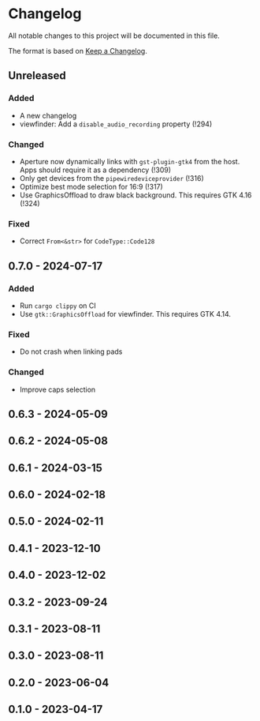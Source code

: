 # Changelog
All notable changes to this project will be documented in this file.

The format is based on [Keep a Changelog](https://keepachangelog.com/en/1.1.0/).

## Unreleased

### Added
- A new changelog
- viewfinder: Add a `disable_audio_recording` property (!294)

### Changed
- Aperture now dynamically links with `gst-plugin-gtk4` from the host. Apps
  should require it as a dependency (!309)
- Only get devices from the `pipewiredeviceprovider` (!316)
- Optimize best mode selection for 16:9 (!317)
- Use GraphicsOffload to draw black background. This requires GTK 4.16 (!324)

### Fixed
- Correct `From<&str>` for `CodeType::Code128`

## 0.7.0 - 2024-07-17

### Added
- Run `cargo clippy` on CI
- Use `gtk::GraphicsOffload` for viewfinder. This requires GTK 4.14.

### Fixed
- Do not crash when linking pads

### Changed
- Improve caps selection

## 0.6.3 - 2024-05-09
## 0.6.2 - 2024-05-08
## 0.6.1 - 2024-03-15
## 0.6.0 - 2024-02-18
## 0.5.0 - 2024-02-11
## 0.4.1 - 2023-12-10
## 0.4.0 - 2023-12-02
## 0.3.2 - 2023-09-24
## 0.3.1 - 2023-08-11
## 0.3.0 - 2023-08-11
## 0.2.0 - 2023-06-04
## 0.1.0 - 2023-04-17
